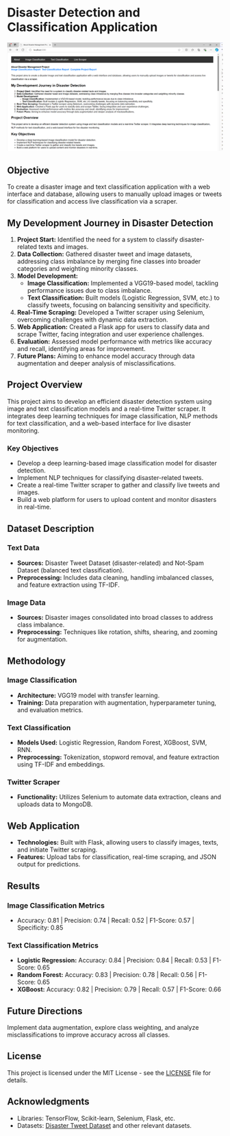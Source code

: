 # Disaster Detection and Classification Application

![Disaster Management](Documents/images/img.png)

## Objective
To create a disaster image and text classification application with a web interface and database, allowing users to manually upload images or tweets for classification and access live classification via a scraper.

## My Development Journey in Disaster Detection
1. **Project Start:** Identified the need for a system to classify disaster-related texts and images.
2. **Data Collection:** Gathered disaster tweet and image datasets, addressing class imbalance by merging fine classes into broader categories and weighting minority classes.
3. **Model Development:**
   - **Image Classification:** Implemented a VGG19-based model, tackling performance issues due to class imbalance.
   - **Text Classification:** Built models (Logistic Regression, SVM, etc.) to classify tweets, focusing on balancing sensitivity and specificity.
4. **Real-Time Scraping:** Developed a Twitter scraper using Selenium, overcoming challenges with dynamic data extraction.
5. **Web Application:** Created a Flask app for users to classify data and scrape Twitter, facing integration and user experience challenges.
6. **Evaluation:** Assessed model performance with metrics like accuracy and recall, identifying areas for improvement.
7. **Future Plans:** Aiming to enhance model accuracy through data augmentation and deeper analysis of misclassifications.

## Project Overview
This project aims to develop an efficient disaster detection system using image and text classification models and a real-time Twitter scraper. It integrates deep learning techniques for image classification, NLP methods for text classification, and a web-based interface for live disaster monitoring.

### Key Objectives
- Develop a deep learning-based image classification model for disaster detection.
- Implement NLP techniques for classifying disaster-related tweets.
- Create a real-time Twitter scraper to gather and classify live tweets and images.
- Build a web platform for users to upload content and monitor disasters in real-time.

## Dataset Description
### Text Data
- **Sources:** Disaster Tweet Dataset (disaster-related) and Not-Spam Dataset (balanced text classification).
- **Preprocessing:** Includes data cleaning, handling imbalanced classes, and feature extraction using TF-IDF.
  
### Image Data
- **Sources:** Disaster images consolidated into broad classes to address class imbalance.
- **Preprocessing:** Techniques like rotation, shifts, shearing, and zooming for augmentation.

## Methodology
### Image Classification
- **Architecture:** VGG19 model with transfer learning.
- **Training:** Data preparation with augmentation, hyperparameter tuning, and evaluation metrics.

### Text Classification
- **Models Used:** Logistic Regression, Random Forest, XGBoost, SVM, RNN.
- **Preprocessing:** Tokenization, stopword removal, and feature extraction using TF-IDF and embeddings.

### Twitter Scraper
- **Functionality:** Utilizes Selenium to automate data extraction, cleans and uploads data to MongoDB.

## Web Application
- **Technologies:** Built with Flask, allowing users to classify images, texts, and initiate Twitter scraping.
- **Features:** Upload tabs for classification, real-time scraping, and JSON output for predictions.

## Results
### Image Classification Metrics
- Accuracy: 0.81 | Precision: 0.74 | Recall: 0.52 | F1-Score: 0.57 | Specificity: 0.85

### Text Classification Metrics
- **Logistic Regression:** Accuracy: 0.84 | Precision: 0.84 | Recall: 0.53 | F1-Score: 0.65
- **Random Forest:** Accuracy: 0.83 | Precision: 0.78 | Recall: 0.56 | F1-Score: 0.65
- **XGBoost:** Accuracy: 0.82 | Precision: 0.79 | Recall: 0.57 | F1-Score: 0.66

## Future Directions
Implement data augmentation, explore class weighting, and analyze misclassifications to improve accuracy across all classes.

## License
This project is licensed under the MIT License - see the [LICENSE](LICENSE) file for details.

## Acknowledgments
- Libraries: TensorFlow, Scikit-learn, Selenium, Flask, etc.
- Datasets: [Disaster Tweet Dataset](https://www.kaggle.com/c/nlp-getting-started) and other relevant datasets.
